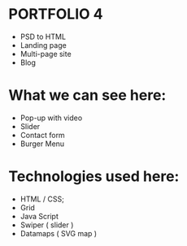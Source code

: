 # PORTFOLIO 4
- PSD to HTML
- Landing page
- Multi-page site
- Blog

# What we can see here:
- Pop-up with video
- Slider
- Contact form
- Burger Menu

# Technologies used here:
- HTML / CSS;
- Grid
- Java Script
- Swiper ( slider )
- Datamaps ( SVG map )
